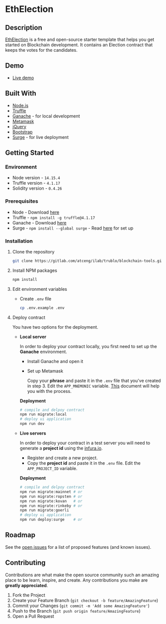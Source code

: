 # EthElection

## Description

[EthElection](https://gitlab.com/atceng/ilab/trublo/blockchain-tools) is a free and open-source starter template that helps you get started on Blockchain development. It contains an Election contract that keeps the votes for the candidates.

## Demo

- [Live demo](https://eth-election.surge.sh/)

## Built With

- [Node.js](https://nodejs.org/en/)
- [Truffle](https://www.trufflesuite.com/)
- [Ganache](https://www.trufflesuite.com/ganache) - for local development
- [Metamask](https://metamask.io/)
- [jQuery](https://jquery.com/)
- [Bootstrap](https://getbootstrap.com/)
- [Surge](https://surge.sh/) - for live deployment

## Getting Started

### Environment

- Node version - `14.15.4`
- Truffle version - `4.1.17`
- Solidity version - `0.4.26`

### Prerequisites

- Node - Download [here](https://nodejs.org/en/download/)
- Truffle - `npm install -g truffle@4.1.17`
- Ganache - Download [here](https://www.trufflesuite.com/ganache)
- Surge - `npm install --global surge` - Read [here](https://surge.sh/help/getting-started-with-surge) for set up

### Installation

1. Clone the repository

   ```bash
   git clone https://gitlab.com/atceng/ilab/trublo/blockchain-tools.git
   ```

2. Install NPM packages

   ```bash
   npm install
   ```

3. Edit environment variables

   - Create `.env` file

     ```bash
     cp .env.example .env
     ```

4. Deploy contract

   You have two options for the deployment.

   - **Local server**

     In order to deploy your contract locally, you first need to set up the **Ganache** environment.

     - Install Ganache and open it

     - Set up Metamask

       Copy your **phrase** and paste it in the `.env` file that you've created in step 3. Edit the `APP_MNEMONIC` variable.
       [This](https://www.trufflesuite.com/docs/truffle/getting-started/truffle-with-metamask) document will help you with the process.

     **Deployment**

     ```bash
     # compile and delpoy contract
     npm run migrate:local
     # deploy ui application
     npm run dev
     ```

   - **Live servers**

     In order to deploy your contract in a test server you will need to generate a **project id** using the [infura.io](https://infura.io/).

     - Register and create a new project.
     - Copy the **project id** and paste it in the `.env` file. Edit the `APP_PROJECT_ID` variable.

     **Deployment**

     ```bash
     # compile and delpoy contract
     npm run migrate:mainnet # or
     npm run migrate:ropsten # or
     npm run migrate:kovan   # or
     npm run migrate:rinkeby # or
     npm run migrate:goerli
     # deploy ui application
     npm run deploy:surge    # or
     ```

## Roadmap

See the [open issues](https://gitlab.com/atceng/ilab/trublo/blockchain-tools/-/issues) for a list of proposed features (and known issues).

## Contributing

Contributions are what make the open source community such an amazing place to be learn, inspire, and create. Any contributions you make are **greatly appreciated**.

1. Fork the Project
2. Create your Feature Branch (`git checkout -b feature/AmazingFeature`)
3. Commit your Changes (`git commit -m 'Add some AmazingFeature'`)
4. Push to the Branch (`git push origin feature/AmazingFeature`)
5. Open a Pull Request
